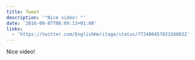 ```yaml
---
title: Tweet
description: '"Nice video! "'
date: '2016-09-07T08:09:13+01:00'
links:
  - 'https://twitter.com/EnglishHeritage/status/773400457821560832'
---
```

Nice video! 
